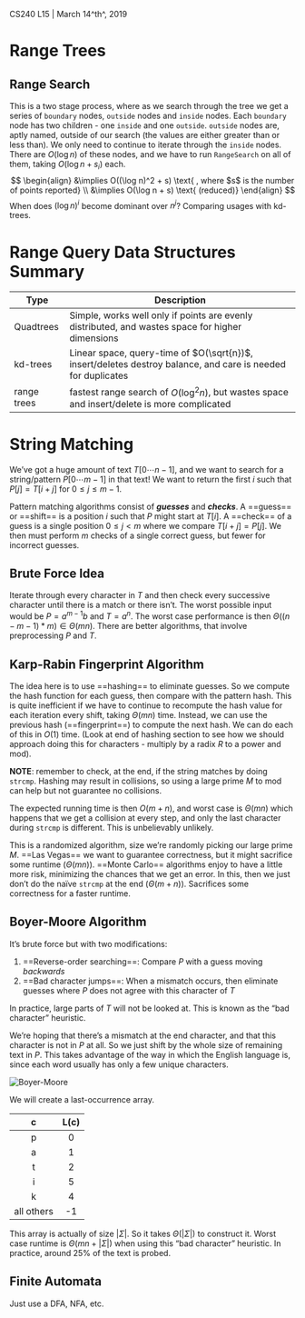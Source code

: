 CS240 L15 | March 14^th^, 2019

# Range Trees

## Range Search

This is a two stage process, where as we search through the tree we get a series of `boundary` nodes,  `outside` nodes and `inside` nodes. Each `boundary` node has two children - one `inside` and one `outside`.  `outside` nodes are, aptly named, outside of our search (the values are either greater than or less than). We only need to continue to iterate through the `inside` nodes. There are $O(\log n)$ of these nodes, and we have to run `RangeSearch` on all of them, taking $O(\log n + s_i)$ each. 
$$
\begin{align}
	&\implies O((\log n)^2 + s) \text{ , where $s$ is the number of points reported}
	\\ &\implies O(\log n + s) \text{ (reduced)}
\end{align}
$$
When does $(\log n)^i$ become dominant over $n^j$? Comparing usages with kd-trees. 

# Range Query Data Structures Summary

| Type        | Description                                                  |
| ----------- | ------------------------------------------------------------ |
| Quadtrees   | Simple, works well only if points are evenly distributed, and wastes space for higher dimensions |
| kd-trees    | Linear space, query-time of $O(\sqrt{n})$, insert/deletes destroy balance, and care is needed for duplicates |
| range trees | fastest range search of $O(\log^2 n)$, but wastes space and insert/delete is more complicated |

# String Matching 

We’ve got a huge amount of text $T[0\cdots n-1]$, and we want to search for a string/pattern $P[0\cdots m-1]$ in that text! We want to return the first $i$ such that $P[j] = T[i+j]$ for $0 \le j\le m-1$. 

Pattern matching algorithms consist of ***guesses*** and ***checks***. A ==guess== or ==shift== is a position $i$ such that $P$ might start at $T[i]$. A ==check== of a guess is a single position $0\le j < m$ where we compare $T[i+j] = P[j]$. We then must perform $m$ checks of a single correct guess, but fewer for incorrect guesses. 

## Brute Force Idea

Iterate through every character in $T$ and then check every successive character until there is a match or there isn’t. The worst possible input would be $P=a^{m-1}b$ and $T=a^n$. The worst case performance is then $\Theta((n-m-1) * m) \in \Theta(mn)$. There are better algorithms, that involve preprocessing $P$ and $T$.

## Karp-Rabin Fingerprint Algorithm

The idea here is to use ==hashing== to eliminate guesses. So we compute the hash function for each guess, then compare with the pattern hash. This is quite inefficient if we have to continue to recompute the hash value for each iteration every shift, taking $\Theta(mn)$ time. Instead, we can use the previous hash (==fingerprint==) to compute the next hash. We can do each of this in $O(1)$ time. (Look at end of hashing section to see how we should approach doing this for characters - multiply by a radix $R​$ to a power and mod).

**NOTE**: remember to check, at the end, if the string matches by doing `strcmp`. Hashing may result in collisions, so using a large prime $M$ to mod can help but not guarantee no collisions. 

The expected running time is then $O(m + n)$, and worst case is $\Theta(mn)$ which happens that we get a collision at every step, and only the last character during `strcmp` is different. This is unbelievably unlikely. 

This is a randomized algorithm, size we’re randomly picking our large prime $M$. ==Las Vegas== we want to guarantee correctness, but it might sacrifice some runtime $(\Theta(mn))$. ==Monte Carlo== algorithms enjoy to have a little more risk, minimizing the chances that we get an error. In this, then we just don’t do the naïve `strcmp` at the end $(\Theta(m + n))$. Sacrifices some correctness for a faster runtime. 

## Boyer-Moore Algorithm

It’s brute force but with two modifications:

1. ==Reverse-order searching==: Compare $P$ with a guess moving *backwards*
2. ==Bad character jumps==: When a mismatch occurs, then eliminate guesses where $P$ does not agree with this character of $T$

In practice, large parts of $T$ will not be looked at. This is known as the “bad character” heuristic. 

We’re hoping that there’s a mismatch at the end character, and that this character is not in $P$ at all. So we just shift by the whole size of remaining text in $P$. This takes advantage of the way in which the English language is, since each word usually has only a few unique characters. 

![Boyer-Moore](C:\Users\gordo\Documents\Notes\Images\Boyer-Moore.JPG)

We will create a last-occurrence array. 

|     c      | L(c) |
| :--------: | :--: |
|     p      |  0   |
|     a      |  1   |
|     t      |  2   |
|     i      |  5   |
|     k      |  4   |
| all others |  -1  |

This array is actually of size $|\Sigma|$. So it takes $\Theta(|\Sigma|)$ to construct it. Worst case runtime is $\Theta(mn + |\Sigma|)$ when using this “bad character” heuristic. In practice, around 25% of the text is probed. 

## Finite Automata

Just use a DFA, NFA, etc. 

